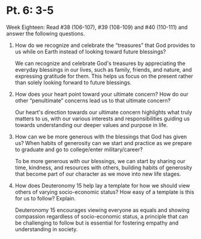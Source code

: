 # Pt. 6: 3-5

Week Eighteen: Read #38 (106-107), #39 (108-109) and #40 (110-111) and answer the following questions. 

1. How do we recognize and celebrate the “treasures” that God provides to us while on Earth instead of looking toward future blessings?

    We can recognize and celebrate God's treasures by appreciating the everyday blessings in our lives, such as family, friends, and nature, and expressing gratitude for them. This helps us focus on the present rather than solely looking forward to future blessings.

2. How does your heart point toward your ultimate concern? How do our other “penultimate” concerns lead us to that ultimate concern?

    Our heart's direction towards our ultimate concern highlights what truly matters to us, with our various interests and responsibilities guiding us towards understanding our deeper values and purpose in life.

3. How can we be more generous with the blessings that God has given us? When habits of generosity can we start and practice as we prepare to graduate and go to college/enter military/career?

    To be more generous with our blessings, we can start by sharing our time, kindness, and resources with others, building habits of generosity that become part of our character as we move into new life stages.

4. How does Deuteronomy 15 help lay a template for how we should view others of varying socio-economic status? How easy of a template is this for us to follow? Explain.

    Deuteronomy 15 encourages viewing everyone as equals and showing compassion regardless of socio-economic status, a principle that can be challenging to follow but is essential for fostering empathy and understanding in society.

